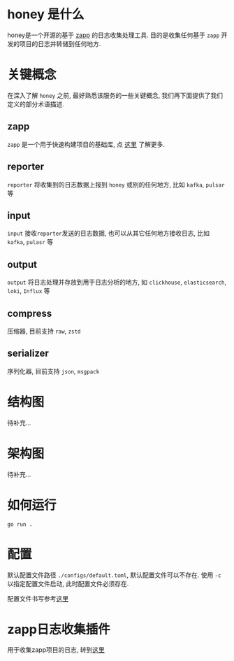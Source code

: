 # honey 是什么

honey是一个开源的基于 [zapp](https://github.com/zly-app/zapp) 的日志收集处理工具. 目的是收集任何基于 `zapp` 开发的项目的日志并转储到任何地方.

# 关键概念

在深入了解 `honey` 之前, 最好熟悉该服务的一些关键概念, 我们再下面提供了我们定义的部分术语描述.

## zapp

`zapp` 是一个用于快速构建项目的基础库, 点 [这里](https://github.com/zly-app/zapp) 了解更多.

## reporter

`reporter` 将收集到的日志数据上报到 `honey` 或别的任何地方, 比如 `kafka`, `pulsar` 等

## input

`input` 接收`reporter`发送的日志数据, 也可以从其它任何地方接收日志, 比如 `kafka`, `pulasr` 等

## output

`output` 将日志处理并存放到用于日志分析的地方, 如 `clickhouse`, `elasticsearch`, `loki`, `Influx` 等

## compress

压缩器, 目前支持 `raw`, `zstd`

## serializer

序列化器, 目前支持 `json`, `msgpack`

# 结构图

待补充...

# 架构图

待补充...

# 如何运行

`go run .`

# 配置

默认配置文件路径 `./configs/default.toml`, 默认配置文件可以不存在. 使用 `-c` 以指定配置文件启动, 此时配置文件必须存在.

配置文件书写参考[这里](./configs/default.toml)

# zapp日志收集插件

用于收集zapp项目的日志, 转到[这里](./zapp_plugin)
